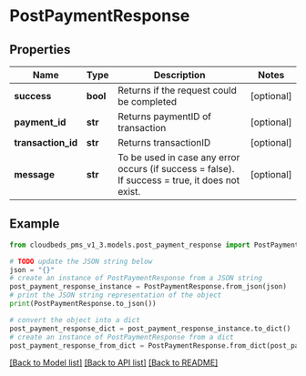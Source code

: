 # PostPaymentResponse


## Properties

Name | Type | Description | Notes
------------ | ------------- | ------------- | -------------
**success** | **bool** | Returns if the request could be completed | [optional] 
**payment_id** | **str** | Returns paymentID of transaction | [optional] 
**transaction_id** | **str** | Returns transactionID | [optional] 
**message** | **str** | To be used in case any error occurs (if success &#x3D; false). If success &#x3D; true, it does not exist. | [optional] 

## Example

```python
from cloudbeds_pms_v1_3.models.post_payment_response import PostPaymentResponse

# TODO update the JSON string below
json = "{}"
# create an instance of PostPaymentResponse from a JSON string
post_payment_response_instance = PostPaymentResponse.from_json(json)
# print the JSON string representation of the object
print(PostPaymentResponse.to_json())

# convert the object into a dict
post_payment_response_dict = post_payment_response_instance.to_dict()
# create an instance of PostPaymentResponse from a dict
post_payment_response_from_dict = PostPaymentResponse.from_dict(post_payment_response_dict)
```
[[Back to Model list]](../README.md#documentation-for-models) [[Back to API list]](../README.md#documentation-for-api-endpoints) [[Back to README]](../README.md)


